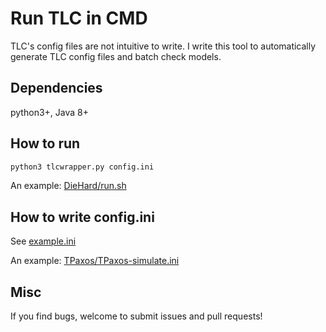 # Run TLC in CMD

TLC's config files are not intuitive to write.
I write this tool to automatically generate TLC config files and batch check models.

## Dependencies

python3+, Java 8+

## How to run

```sh
python3 tlcwrapper.py config.ini
```

An example: [DieHard/run.sh](./examples/DieHard/run.sh)

## How to write config.ini

See [example.ini](./example.ini)

An example: [TPaxos/TPaxos-simulate.ini](./examples/TPaxos/TPaxos-simulate.ini)

## Misc

If you find bugs, welcome to submit issues and pull requests!
